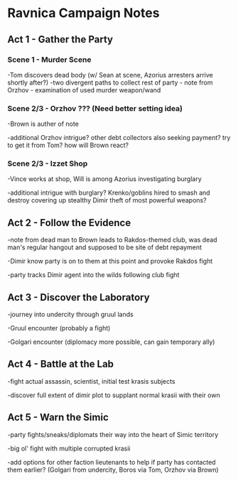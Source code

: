# Ravnica Campaign Notes
## Act 1 - Gather the Party
### Scene 1 - Murder Scene
-Tom discovers dead body (w/ Sean at scene, Azorius arresters arrive shortly after?)
-two divergent paths to collect rest of party
	- note from Orzhov
	- examination of used murder weapon/wand

### Scene 2/3 - Orzhov ??? (Need better setting idea)
-Brown is auther of note

-additional Orzhov intrigue? other debt collectors also seeking payment? try to get it from Tom? how will Brown react?

### Scene 2/3 - Izzet Shop
-Vince works at shop, Will is among Azorius investigating burglary

-additional intrigue with burglary? Krenko/goblins hired to smash and destroy covering up stealthy Dimir theft of most powerful weapons?

## Act 2 - Follow the Evidence
-note from dead man to Brown leads to Rakdos-themed club, was dead man's regular hangout and supposed to be site of debt repayment

-Dimir know party is on to them at this point and provoke Rakdos fight

-party tracks Dimir agent into the wilds following club fight

## Act 3 - Discover the Laboratory
-journey into undercity through gruul lands

-Gruul encounter (probably a fight)

-Golgari encounter (diplomacy more possible, can gain temporary ally)

## Act 4 - Battle at the Lab
-fight actual assassin, scientist, initial test krasis subjects

-discover full extent of dimir plot to supplant normal krasii with their own

## Act 5 - Warn the Simic
-party fights/sneaks/diplomats their way into the heart of Simic territory

-big ol' fight with multiple corrupted krasii

-add options for other faction lieutenants to help if party has contacted them earlier? (Golgari from undercity, Boros via Tom, Orzhov via Brown)